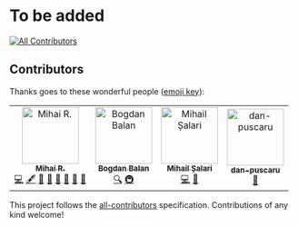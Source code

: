 # To be added

[![All Contributors](https://img.shields.io/badge/all_contributors-4-orange.svg?style=flat-square)](#contributors)

## Contributors

Thanks goes to these wonderful people ([emoji key](https://allcontributors.org/docs/en/emoji-key)):

<!-- ALL-CONTRIBUTORS-LIST:START - Do not remove or modify this section -->
<!-- prettier-ignore -->
<table>
    <tr>
        <td align="center">
          <a href="http://www.github.com/mihai-ro"><img src="https://avatars2.githubusercontent.com/u/15910058?v=4" width="100px;" alt="Mihai R." />
              <br /><sub><b>Mihai R.</b></sub></a>
          <br /><a href="https://github.com/ivoryio/factory/commits?author=mihai-ro" title="Code">💻</a> <a href="#content-mihai-ro" title="Content">🖋</a> <a href="https://github.com/ivoryio/factory/commits?author=mihai-ro" title="Documentation">📖</a> <a href="#ideas-mihai-ro" title="Ideas, Planning, & Feedback">🤔</a> <a href="#maintenance-mihai-ro" title="Maintenance">🚧</a> <a href="#plugin-mihai-ro" title="Plugin/utility libraries">🔌</a> <a href="#projectManagement-mihai-ro" title="Project Management">📆</a> <a href="#tool-mihai-ro" title="Tools">🔧</a></td>
        <td align="center">
            <a href="https://github.com/BvmvB"><img src="https://avatars1.githubusercontent.com/u/4242365?v=4" width="100px;" alt="Bogdan Balan" />
                <br /><sub><b>Bogdan Balan</b></sub></a>
            <br /><a href="#fundingFinding-BvmvB" title="Funding Finding">🔍</a> <a href="#infra-BvmvB" title="Infrastructure (Hosting, Build-Tools, etc)">🚇</a> </td>
        <td align="center">
            <a href="https://github.com/msal96"><img src="https://avatars2.githubusercontent.com/u/38893975?v=4" width="100px;" alt="Mihail Șalari" />
                <br /><sub><b>Mihail Șalari</b></sub></a>
            <br /><a href="https://github.com/ivoryio/factory/commits?author=msal96" title="Code">💻</a> <a href="#maintenance-mihai-ro" title="Maintenance">🚧</a></td>
        <td align="center">
            <a href="https://github.com/dan-puscaru"> <img src="https://avatars2.githubusercontent.com/u/47970392?v=4" width="100px;" alt="dan-puscaru" />
                <br /><sub><b>dan-puscaru</b></sub></a>
            <br /><a href="#design-dan-puscaru" title="Design">🎨</a></td>
    </tr>
</table>

<!-- ALL-CONTRIBUTORS-LIST:END -->

This project follows the [all-contributors](https://github.com/all-contributors/all-contributors) specification. Contributions of any kind welcome!
